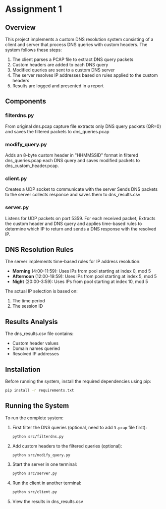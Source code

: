 # Assignment 1

## Overview

This project implements a custom DNS resolution system consisting of a client and server that process DNS queries with custom headers. The system follows these steps:

1. The client parses a PCAP file to extract DNS query packets
2. Custom headers are added to each DNS query
3. Modified queries are sent to a custom DNS server
4. The server resolves IP addresses based on rules applied to the custom headers
5. Results are logged and presented in a report

## Components

### filterdns.py

From original dns.pcap capture file extracts only DNS query packets (QR=0) and saves the filtered packets to dns_queries.pcap

### modify_query.py

Adds an 8-byte custom header in "HHMMSSID" format in filtered dns_queries.pcap each DNS query
and saves modified packets to dns_custom_header.pcap.

### client.py

Creates a UDP socket to communicate with the server
Sends DNS packets to the server collects responce and saves them to dns_results.csv

### server.py

Listens for UDP packets on port 5359. For each received packet, Extracts the custom header and DNS query and applies time-based rules to determine which IP to return and sends a DNS response with the resolved IP.

## DNS Resolution Rules

The server implements time-based rules for IP address resolution:

- **Morning** (4:00-11:59): Uses IPs from pool starting at index 0, mod 5
- **Afternoon** (12:00-19:59): Uses IPs from pool starting at index 5, mod 5
- **Night** (20:00-3:59): Uses IPs from pool starting at index 10, mod 5

The actual IP selection is based on:
1. The time period
2. The session ID

## Results Analysis

The dns_results.csv file contains:
- Custom header values
- Domain names queried
- Resolved IP addresses

## Installation

Before running the system, install the required dependencies using pip:

```bash
pip install -r requirements.txt
```


## Running the System

To run the complete system:

1. First filter the DNS queries (optional, need to add `3.pcap` file first):
   ```bash
   python src/filterdns.py
   ```

2. Add custom headers to the filtered queries (optional):
   ```bash
   python src/modify_query.py
   ```

3. Start the server in one terminal:
   ```bash
   python src/server.py
   ```

4. Run the client in another terminal:
   ```bash
   python src/client.py
   ```

5. View the results in dns_results.csv
